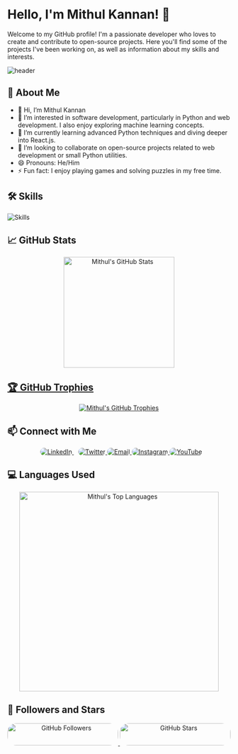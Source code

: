 # Hello, I'm Mithul Kannan! 👋

Welcome to my GitHub profile! I'm a passionate developer who loves to create and contribute to open-source projects. Here you'll find some of the projects I've been working on, as well as information about my skills and interests.

![header](https://capsule-render.vercel.app/api?type=waving&color=gradient&height=100&section=header&text=Welcome%20to%20My%20Profile!&fontSize=50&animation=fadeIn&fontAlignY=35&descAlignY=51&desc=)

## 🚀 About Me

- 👋 Hi, I’m Mithul Kannan
- 👀 I’m interested in software development, particularly in Python and web development. I also enjoy exploring machine learning concepts.
- 🌱 I’m currently learning advanced Python techniques and diving deeper into React.js.
- 💞️ I’m looking to collaborate on open-source projects related to web development or small Python utilities.
- 😄 Pronouns: He/Him
- ⚡ Fun fact: I enjoy playing games and solving puzzles in my free time.

## 🛠️ Skills

![Skills](https://skillicons.dev/icons?i=js,ts,react,nodejs,html,css,python,django,git,github,docker,kubernetes,aws,azure,gcp)

## 📈 GitHub Stats

<div align="center">
  <img height="250" src="https://github-readme-stats.vercel.app/api?username=mithulkannan17&show_icons=true&theme=radical&count_private=true" alt="Mithul's GitHub Stats" />
  <a href="https://github.com/mithulkannan17?tab=repositories&q=&type=source&language=&sort=stargazers">
   
</div>

## 🏆 GitHub Trophies

<div align="center">
  <a href="https://github.com/mithulkannan17?tab=repositories">
    <img src="https://github-profile-trophy.vercel.app/?username=mithulkannan17&theme=radical&no-frame=true&row=1&column=7" alt="Mithul's GitHub Trophies" />
  </a>
</div>

## 📫 Connect with Me
<div align="center">
  <a href="https://www.linkedin.com/in/mithul-kannan/" style="margin: 10px;">
    <img src="https://img.shields.io/badge/LinkedIn-Connect-blue?style=for-the-badge&logo=linkedin&logoColor=white&labelColor=blue&color=blue&link=https://www.linkedin.com/in/mithul-kannan/&style=flat-square" alt="LinkedIn" style="border-radius: 20px;" />
  </a>
  <a href="https://twitter.com/yourusername">
    <img src="https://img.shields.io/twitter/follow/yourusername?style=for-the-badge&logo=twitter&logoColor=white&labelColor=1DA1F2&color=1DA1F2&link=https://twitter.com/yourusername&link=https://twitter.com/yourusername&style=flat-square" alt="Twitter" style="border-radius: 20px;" />
  </a>
  <a href="mailto:your.email@example.com">
    <img src="https://img.shields.io/badge/Email-Send%20an%20Email-red?style=for-the-badge&logo=gmail&logoColor=white&labelColor=D14836&color=D14836&link=mailto:your.email@example.com&style=flat-square" alt="Email" style="border-radius: 20px;" />
  </a>
  <a href="https://www.instagram.com/yourusername">
    <img src="https://img.shields.io/badge/Instagram-Follow-pink?style=for-the-badge&logo=instagram&logoColor=white&labelColor=C13584&color=C13584&link=https://www.instagram.com/yourusername&style=flat-square" alt="Instagram" style="border-radius: 20px;" />
  </a>
  <a href="https://www.youtube.com/c/yourchannel">
    <img src="https://img.shields.io/badge/YouTube-Subscribe-red?style=for-the-badge&logo=youtube&logoColor=white&labelColor=FF0000&color=FF0000&link=https://www.youtube.com/c/yourchannel&style=flat-square" alt="YouTube" style="border-radius: 20px;" />
  </a>
</div>

## 💻 Languages Used

<div align="center">
  <a href="https://github.com/mithulkannan17?tab=repositories">
    <img height="450" src="https://github-readme-stats.vercel.app/api/top-langs/?username=mithulkannan17&layout=compact&theme=radical&langs_count=10" alt="Mithul's Top Languages" />
  </a>
</div>

## 🌟 Followers and Stars

<div align="center">
  <a href="https://github.com/mithulkannan17?tab=followers">
    <img src="https://img.shields.io/github/followers/mithulkannan17?style=for-the-badge&color=1DA1F2&labelColor=blue&logo=github&logoColor=white&link=https://github.com/mithulkannan17?tab=followers&style=flat-square" alt="GitHub Followers" style="border-radius: 20px; width: 250px; height: 50px;" />
  </a>
  <a href="https://github.com/mithulkannan17?tab=stars">
    <img src="https://img.shields.io/github/stars/mithulkannan17?style=for-the-badge&color=FFCE00&labelColor=yellow&logo=github&logoColor=white&link=https://github.com/mithulkannan17?tab=stars&style=flat-square" alt="GitHub Stars" style="border-radius: 20px; width: 250px; height: 50px;" />
  </a>
</div>
